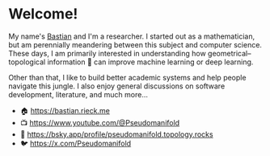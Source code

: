 # Welcome! 

My name's [Bastian](https://bastian.rieck.me) and I'm a researcher. I started out as a mathematician, but am perennially meandering between this subject and computer science. These days, I am primarily interested in understanding how geometrical–topological information 🍩 can improve machine learning or deep learning.

Other than that, I like to build better academic systems and help people navigate this jungle. I also enjoy general discussions on software development, literature, and much more...

- 🏠 https://bastian.rieck.me
- 📺 https://www.youtube.com/@Pseudomanifold
- 🦋 https://bsky.app/profile/pseudomanifold.topology.rocks
- 🐦 https://x.com/Pseudomanifold
